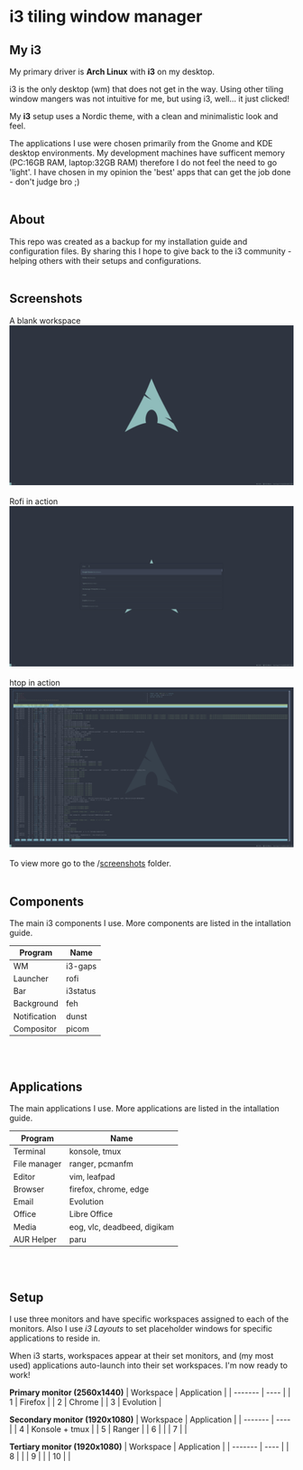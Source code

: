 # i3 tiling window manager

## My i3
My primary driver is **Arch Linux** with **i3** on my desktop.

i3 is the only desktop (wm) that does not get in the way. Using other tiling window mangers was not intuitive for me, but using i3, well... it just clicked!

My **i3** setup uses a Nordic theme, with a clean and minimalistic look and feel.

The applications I use were chosen primarily from the Gnome and KDE desktop environments. My development machines have sufficent memory (PC:16GB RAM, laptop:32GB RAM) therefore I do not feel the need to go 'light'. I have chosen in my opinion the 'best' apps that can get the job done - don't judge bro ;)
<br />
<br />
## About
This repo was created as a backup for my installation guide and configuration files. By sharing this I hope to give back to the i3 community - helping others with their setups and configurations.
<br />
<br />
## Screenshots
A blank workspace
![primary monitor](https://github.com/OpcodePete/i3/blob/main/screenshots/primary-monitor.png)
<br />
<br />
Rofi in action
![primary monitor with rofi](https://github.com/OpcodePete/i3/blob/main/screenshots/primary-monitor-rofi.png)
<br />
<br />
htop in action
![primary monitor with htop](https://github.com/OpcodePete/i3/blob/main/screenshots/primary-monitor-terminal-htop.png)
<br />
<br />
To view more go to the /[screenshots](https://github.com/OpcodePete/i3/tree/main/screenshots) folder.
<br />
<br />
## Components
The main i3 components I use. More components are listed in the intallation guide.

| Program | Name |
| ------- | ---- |
| WM | i3-gaps |
| Launcher | rofi |
| Bar | i3status |
| Background | feh |
| Notification | dunst |
| Compositor | picom |
<br />
<br />

## Applications
The main applications I use. More applications are listed in the intallation guide.

| Program | Name |
| ------- | ---- |
| Terminal | konsole, tmux |
| File manager | ranger, pcmanfm |
| Editor | vim, leafpad |
| Browser | firefox, chrome, edge |
| Email | Evolution |
| Office | Libre Office |
| Media | eog, vlc, deadbeed, digikam |
| AUR Helper | paru |
<br />
<br />

## Setup
I use three monitors and have specific workspaces assigned to each of the monitors. Also I use _i3 Layouts_ to set placeholder windows for specific applications to reside in.

When i3 starts, workspaces appear at their set monitors, and (my most used) applications auto-launch into their set workspaces. I'm now ready to work!


**Primary monitor (2560x1440)**
| Workspace | Application |
| ------- | ---- |
| 1 | Firefox |
| 2 | Chrome |
| 3 | Evolution |
<br />

**Secondary monitor (1920x1080)**
| Workspace | Application |
| ------- | ---- |
| 4 | Konsole + tmux |
| 5 | Ranger |
| 6 |  |
| 7 |  |
<br />

**Tertiary monitor (1920x1080)**
| Workspace | Application |
| ------- | ---- |
| 8 |  |
| 9 |  |
| 10 |  |
